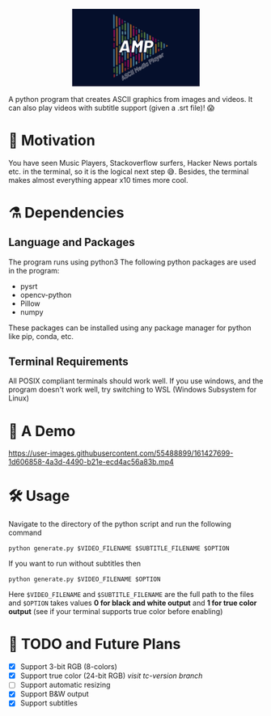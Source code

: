 <p align="center"><a href="https://github.com/PK-cod3ch3mist/ANSIArtGenerator"><img src="./assets/AMP.png" alt="ASCII Media Player" width="50%"></a></p>

A python program that creates ASCII graphics from images and videos. It can also play videos with subtitle support (given a .srt file)! :scream:

# 🍎 Motivation

You have seen Music Players, Stackoverflow surfers, Hacker News portals etc. in the terminal, so it is the logical next step 😅. Besides, the terminal makes almost everything appear x10 times more cool.

# ⚗️ Dependencies

## Language and Packages

The program runs using python3
The following python packages are used in the program:

- pysrt
- opencv-python
- Pillow
- numpy

These packages can be installed using any package manager for python like pip, conda, etc.

## Terminal Requirements

All POSIX compliant terminals should work well. If you use windows, and the program doesn't work well, try switching to WSL (Windows Subsystem for Linux)

# 🎥 A Demo

https://user-images.githubusercontent.com/55488899/161427699-1d606858-4a3d-4490-b21e-ecd4ac56a83b.mp4

# 🛠️ Usage

Navigate to the directory of the python script and run the following command
```shell
python generate.py $VIDEO_FILENAME $SUBTITLE_FILENAME $OPTION
```
If you want to run without subtitles then
```shell
python generate.py $VIDEO_FILENAME $OPTION
```
Here `$VIDEO_FILENAME` and `$SUBTITLE_FILENAME` are the full path to the files and `$OPTION` takes values **0 for black and white output** and **1 for true color output** (see if your terminal supports true color before enabling)

# 📝 TODO and Future Plans

- [x] Support 3-bit RGB (8-colors)
- [x] Support true color (24-bit RGB) *visit tc-version branch*
- [ ] Support automatic resizing
- [x] Support B&W output
- [x] Support subtitles
